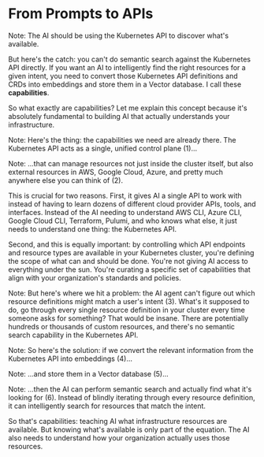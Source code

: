 # From Prompts to APIs


<!-- .slide: data-background="img/idp-solution-capabilities.jpeg" data-background-size="contain" data-background-color="black" -->

Note:
The AI should be using the Kubernetes API to discover what's available.

But here's the catch: you can't do semantic search against the Kubernetes API directly. If you want an AI to intelligently find the right resources for a given intent, you need to convert those Kubernetes API definitions and CRDs into embeddings and store them in a Vector database. I call these **capabilities**.

So what exactly are capabilities? Let me explain this concept because it's absolutely fundamental to building AI that actually understands your infrastructure.


<!-- .slide: data-background="img/capabilities-01.png" data-background-size="contain" data-background-color="black" -->

Note:
Here's the thing: the capabilities we need are already there. The Kubernetes API acts as a single, unified control plane (1)...


<!-- .slide: data-background="img/capabilities-02.png" data-background-size="contain" data-background-color="black" -->

Note:
...that can manage resources not just inside the cluster itself, but also external resources in AWS, Google Cloud, Azure, and pretty much anywhere else you can think of (2).

This is crucial for two reasons. First, it gives AI a single API to work with instead of having to learn dozens of different cloud provider APIs, tools, and interfaces. Instead of the AI needing to understand AWS CLI, Azure CLI, Google Cloud CLI, Terraform, Pulumi, and who knows what else, it just needs to understand one thing: the Kubernetes API.

Second, and this is equally important: by controlling which API endpoints and resource types are available in your Kubernetes cluster, you're defining the scope of what can and should be done. You're not giving AI access to everything under the sun. You're curating a specific set of capabilities that align with your organization's standards and policies.


<!-- .slide: data-background="img/capabilities-03.png" data-background-size="contain" data-background-color="black" -->

Note:
But here's where we hit a problem: the AI agent can't figure out which resource definitions might match a user's intent (3). What's it supposed to do, go through every single resource definition in your cluster every time someone asks for something? That would be insane. There are potentially hundreds or thousands of custom resources, and there's no semantic search capability in the Kubernetes API.


<!-- .slide: data-background="img/capabilities-04.png" data-background-size="contain" data-background-color="black" -->

Note:
So here's the solution: if we convert the relevant information from the Kubernetes API into embeddings (4)...


<!-- .slide: data-background="img/capabilities-05.png" data-background-size="contain" data-background-color="black" -->

Note:
...and store them in a Vector database (5)...


<!-- .slide: data-background="img/capabilities-06.png" data-background-size="contain" data-background-color="black" -->

Note:
...then the AI can perform semantic search and actually find what it's looking for (6). Instead of blindly iterating through every resource definition, it can intelligently search for resources that match the intent.

So that's capabilities: teaching AI what infrastructure resources are available. But knowing what's available is only part of the equation. The AI also needs to understand how your organization actually uses those resources.

